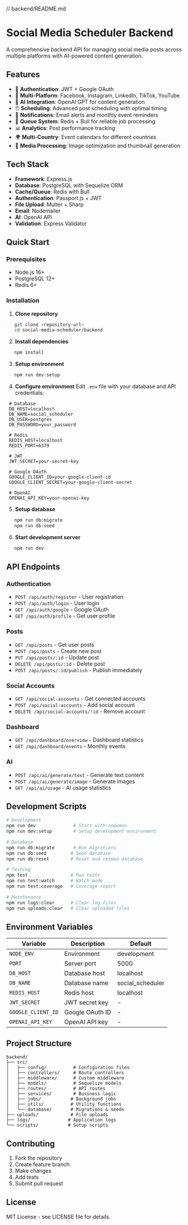 // backend/README.md
# Social Media Scheduler Backend

A comprehensive backend API for managing social media posts across multiple platforms with AI-powered content generation.

## Features

- 🔐 **Authentication**: JWT + Google OAuth
- 📱 **Multi-Platform**: Facebook, Instagram, LinkedIn, TikTok, YouTube
- 🤖 **AI Integration**: OpenAI GPT for content generation
- ⏰ **Scheduling**: Advanced post scheduling with optimal timing
- 📧 **Notifications**: Email alerts and monthly event reminders
- 🔄 **Queue System**: Redis + Bull for reliable job processing
- 📊 **Analytics**: Post performance tracking
- 🌍 **Multi-Country**: Event calendars for different countries
- 🎨 **Media Processing**: Image optimization and thumbnail generation

## Tech Stack

- **Framework**: Express.js
- **Database**: PostgreSQL with Sequelize ORM
- **Cache/Queue**: Redis with Bull
- **Authentication**: Passport.js + JWT
- **File Upload**: Multer + Sharp
- **Email**: Nodemailer
- **AI**: OpenAI API
- **Validation**: Express Validator

## Quick Start

### Prerequisites

- Node.js 16+
- PostgreSQL 12+
- Redis 6+

### Installation

1. **Clone repository**
```bash
   git clone <repository-url>
   cd social-media-scheduler/backend
   ```

2. **Install dependencies**
```bash
   npm install
   ```

3. **Setup environment**
```bash
   npm run dev:setup
   ```

4. **Configure environment**
   Edit `.env` file with your database and API credentials:
  ```env
   # Database
   DB_HOST=localhost
   DB_NAME=social_scheduler
   DB_USER=postgres
   DB_PASSWORD=your_password
   
   # Redis
   REDIS_HOST=localhost
   REDIS_PORT=6379
   
   # JWT
   JWT_SECRET=your-secret-key
   
   # Google OAuth
   GOOGLE_CLIENT_ID=your-google-client-id
   GOOGLE_CLIENT_SECRET=your-google-client-secret
   
   # OpenAI
   OPENAI_API_KEY=your-openai-key
   ```

5. **Setup database**
```bash
   npm run db:migrate
   npm run db:seed
   ```

6. **Start development server**
```bash
   npm run dev
   ```

## API Endpoints

### Authentication
- `POST /api/auth/register` - User registration
- `POST /api/auth/login` - User login
- `GET /api/auth/google` - Google OAuth
- `GET /api/auth/profile` - Get user profile

### Posts
- `GET /api/posts` - Get user posts
- `POST /api/posts` - Create new post
- `PUT /api/posts/:id` - Update post
- `DELETE /api/posts/:id` - Delete post
- `POST /api/posts/:id/publish` - Publish immediately

### Social Accounts
- `GET /api/social-accounts` - Get connected accounts
- `POST /api/social-accounts` - Add social account
- `DELETE /api/social-accounts/:id` - Remove account

### Dashboard
- `GET /api/dashboard/overview` - Dashboard statistics
- `GET /api/dashboard/events` - Monthly events

### AI
- `POST /api/ai/generate/text` - Generate text content
- `POST /api/ai/generate/image` - Generate images
- `GET /api/ai/usage` - AI usage statistics

## Development Scripts

  ```bash
# Development
npm run dev              # Start with nodemon
npm run dev:setup        # Setup development environment

# Database
npm run db:migrate       # Run migrations
npm run db:seed         # Seed database
npm run db:reset        # Reset and reseed database

# Testing
npm test                # Run tests
npm run test:watch      # Watch mode
npm run test:coverage   # Coverage report

# Maintenance
npm run logs:clear      # Clear log files
npm run uploads:clear   # Clear uploaded files
```

## Environment Variables

| Variable | Description | Default |
|----------|-------------|---------|
| `NODE_ENV` | Environment | development |
| `PORT` | Server port | 5000 |
| `DB_HOST` | Database host | localhost |
| `DB_NAME` | Database name | social_scheduler |
| `REDIS_HOST` | Redis host | localhost |
| `JWT_SECRET` | JWT secret key | - |
| `GOOGLE_CLIENT_ID` | Google OAuth ID | - |
| `OPENAI_API_KEY` | OpenAI API key | - |

## Project Structure

  ```
backend/
├── src/
│   ├── config/          # Configuration files
│   ├── controllers/     # Route controllers
│   ├── middleware/      # Custom middleware
│   ├── models/          # Sequelize models
│   ├── routes/          # API routes
│   ├── services/        # Business logic
│   ├── jobs/           # Background jobs
│   ├── utils/          # Utility functions
│   └── database/       # Migrations & seeds
├── uploads/            # File uploads
├── logs/              # Application logs
└── scripts/           # Setup scripts
```

## Contributing

1. Fork the repository
2. Create feature branch
3. Make changes
4. Add tests
5. Submit pull request

## License

MIT License - see LICENSE file for details.